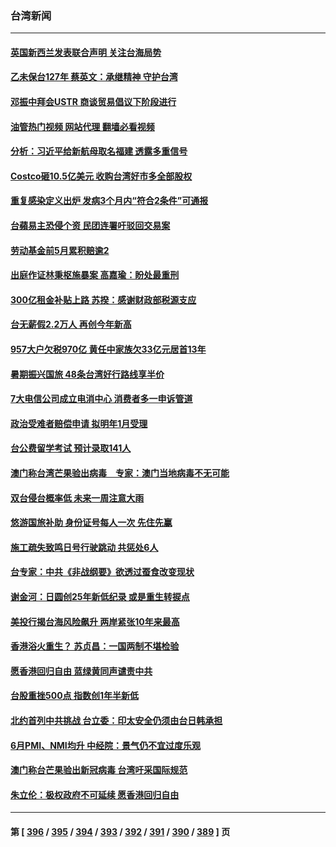 ### 台湾新闻
---
#### [英国新西兰发表联合声明 关注台海局势](../../pages/ncid1349361/n13772032.md?07030045) 
#### [乙未保台127年 蔡英文：承继精神 守护台湾](../../pages/ncid1349361/n13771967.md?07030045) 
#### [邓振中拜会USTR 商谈贸易倡议下阶段进行](../../pages/ncid1349361/n13771825.md?07030045) 
#### [油管热门视频 网站代理 翻墙必看视频](http://209.222.30.114:81/youtube.html?07030045)
#### [分析：习近平给新航母取名福建 透露多重信号](../../pages/ncid1349361/n13771662.md?07030045) 
#### [Costco砸10.5亿美元 收购台湾好市多全部股权](../../pages/ncid1349361/n13771459.md?07030045) 
#### [重复感染定义出炉  发病3个月内“符合2条件”可通报](../../pages/ncid1349361/n13771546.md?07030045) 
#### [台蘋易主恐侵个资 民团连署吁驳回交易案](../../pages/ncid1349361/n13771549.md?07030045) 
#### [劳动基金前5月累积赔逾2](../../pages/ncid1349361/n13771559.md?07030045) 
#### [出庭作证林秉枢施暴案 高嘉瑜：盼处最重刑](../../pages/ncid1349361/n13771552.md?07030045) 
#### [300亿租金补贴上路 苏揆：感谢财政部税源支应](../../pages/ncid1349361/n13771570.md?07030045) 
#### [台无薪假2.2万人 再创今年新高](../../pages/ncid1349361/n13771556.md?07030045) 
#### [957大户欠税970亿 黄任中家族欠33亿元居首13年](../../pages/ncid1349361/n13771575.md?07030045) 
#### [暑期振兴国旅 48条台湾好行路线享半价](../../pages/ncid1349361/n13771558.md?07030045) 
#### [7大电信公司成立电消中心 消费者多一申诉管道](../../pages/ncid1349361/n13771572.md?07030045) 
#### [政治受难者赔偿申请 拟明年1月受理](../../pages/ncid1349361/n13771544.md?07030045) 
#### [台公费留学考试 预计录取141人](../../pages/ncid1349361/n13771569.md?07030045) 
#### [澳门称台湾芒果验出病毒　专家：澳门当地病毒不无可能](../../pages/ncid1349361/n13771542.md?07030045) 
#### [双台侵台概率低 未来一周注意大雨](../../pages/ncid1349361/n13771563.md?07030045) 
#### [悠游国旅补助 身份证号每人一次 先住先赢](../../pages/ncid1349361/n13771539.md?07030045) 
#### [施工疏失致鸣日号行驶跳动 共惩处6人](../../pages/ncid1349361/n13771528.md?07030045) 
#### [台专家：中共《非战纲要》欲透过蚕食改变现状](../../pages/ncid1349361/n13771432.md?07030045) 
#### [谢金河：日圆创25年新低纪录 或是重生转捩点](../../pages/ncid1349361/n13771519.md?07030045) 
#### [美投行揭台海风险飙升 两岸紧张10年来最高](../../pages/ncid1349361/n13771493.md?07030045) 
#### [香港浴火重生？ 苏贞昌：一国两制不堪检验](../../pages/ncid1349361/n13771497.md?07030045) 
#### [愿香港回归自由 蓝绿黄同声谴责中共](../../pages/ncid1349361/n13771496.md?07030045) 
#### [台股重挫500点 指数创1年半新低](../../pages/ncid1349361/n13771470.md?07030045) 
#### [北约首列中共挑战 台立委：印太安全仍须由台日韩承担](../../pages/ncid1349361/n13771427.md?07030045) 
#### [6月PMI、NMI均升 中经院：景气仍不宜过度乐观](../../pages/ncid1349361/n13771327.md?07030045) 
#### [澳门称台芒果验出新冠病毒 台湾吁采国际规范](../../pages/ncid1349361/n13771189.md?07030045) 
#### [朱立伦：极权政府不可延续 愿香港回归自由](../../pages/ncid1349361/n13771309.md?07030045) 

---
#### 第 [ [396](./396.md?07030045) / [395](./395.md?07030045) / [394](./394.md?07030045) / [393](./393.md?07030045) / [392](./392.md?07030045) / [391](./391.md?07030045) / [390](./390.md?07030045) / [389](./389.md?07030045) ] 页
